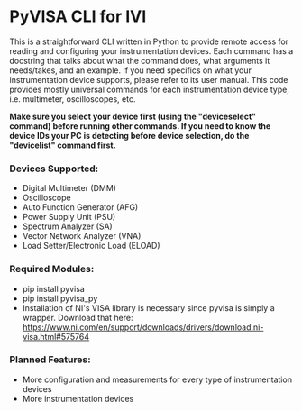 # PyVISA CLI for IVI

This is a straightforward CLI written in Python to provide remote access for reading and configuring your instrumentation devices. Each command has a docstring that talks about what the command does, what arguments it needs/takes, and an example. If you need specifics on what your instrumentation device supports, please refer to its user manual. This code provides mostly universal commands for each instrumentation device type, i.e. multimeter, oscilloscopes, etc.

**Make sure you select your device first (using the "deviceselect" command) before running other commands. If you need to know the device IDs your PC is detecting before device selection, do the "devicelist" command first.**

### Devices Supported:

- Digital Multimeter (DMM)
- Oscilloscope
- Auto Function Generator (AFG)
- Power Supply Unit (PSU)
- Spectrum Analyzer (SA)
- Vector Network Analyzer (VNA)
- Load Setter/Electronic Load (ELOAD)

### Required Modules:

- pip install pyvisa
- pip install pyvisa_py
- Installation of NI's VISA library is necessary since pyvisa is simply a wrapper. Download that here: https://www.ni.com/en/support/downloads/drivers/download.ni-visa.html#575764

### Planned Features:

- More configuration and measurements for every type of instrumentation devices
- More instrumentation devices
